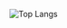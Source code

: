 ![Top Langs](https://github-readme-stats.vercel.app/api/top-langs/?username=tanyasarkjain&size_weight=0.5&count_weight=0.5&hide=Jupyter%20Notebook)
